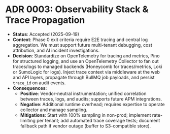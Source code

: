 # ADR 0003: Observability Stack & Trace Propagation

- **Status**: Accepted (2025-09-19)
- **Context**: Phase 0 exit criteria require E2E tracing and central log aggregation. We must support future multi-tenant debugging, cost attribution, and AI incident investigations.
- **Decision**: Standardize on OpenTelemetry for tracing and metrics, Pino for structured logging, and use an OpenTelemetry Collector to fan out traces/logs to managed backends (Honeycomb for traces/metrics, Loki or SumoLogic for logs). Inject trace context via middleware at the web and API layers, propagate through BullMQ job payloads, and persist `trace_id` on audit events.
- **Consequences**:
  - **Positive**: Vendor-neutral instrumentation; unified correlation between traces, logs, and audits; supports future APM integrations.
  - **Negative**: Additional runtime overhead; requires expertise to operate collector and manage sampling.
  - **Mitigations**: Start with 100% sampling in non-prod; implement rate-limiting per tenant; add automated trace coverage tests; document fallback path if vendor outage (buffer to S3-compatible store).
